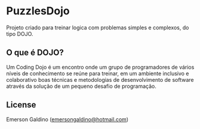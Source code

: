 # PuzzlesDojo
Projeto criado para treinar logica com problemas simples e complexos, do tipo DOJO. 

## O que é DOJO?
Um Coding Dojo é um encontro onde um grupo de programadores de vários níveis de conhecimento se reúne para treinar, 
em um ambiente inclusivo e colaborativo boas técnicas e metodologias de desenvolvimento de software através da solução de 
um pequeno desafio de programação.


## License
Emerson Galdino (emersongaldino@hotmail.com)

